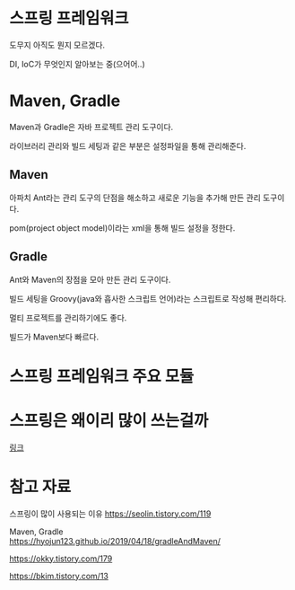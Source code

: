 # 스프링 프레임워크
도무지 아직도 뭔지 모르겠다.

DI, IoC가 무엇인지 알아보는 중(으어어..)

# Maven, Gradle
Maven과 Gradle은 자바 프로젝트 관리 도구이다.

라이브러리 관리와 빌드 세팅과 같은 부분은 설정파일을 통해 관리해준다.

## Maven
아파치 Ant라는 관리 도구의 단점을 해소하고 새로운 기능을 추가해 만든 관리 도구이다.

pom(project object model)이라는 xml을 통해 빌드 설정을 정한다.

## Gradle
Ant와 Maven의 장점을 모아 만든 관리 도구이다.

빌드 세팅을 Groovy(java와 흡사한 스크립트 언어)라는 스크립트로 작성해 편리하다.

멀티 프로젝트를 관리하기에도 좋다.

빌드가 Maven보다 빠르다.

# 스프링 프레임워크 주요 모듈

# 스프링은 왜이리 많이 쓰는걸까
[링크](https://seolin.tistory.com/119)

# 참고 자료
스프링이 많이 사용되는 이유
https://seolin.tistory.com/119

Maven, Gradle<br>
https://hyojun123.github.io/2019/04/18/gradleAndMaven/

https://okky.tistory.com/179

https://bkim.tistory.com/13

